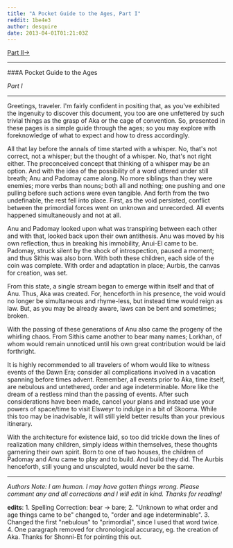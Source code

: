 ```yaml
---
title: "A Pocket Guide to the Ages, Part I"
reddit: 1be4e3
author: desquire
date: 2013-04-01T01:21:03Z
---
```


[Part II-&gt;](http://www.reddit.com/r/teslore/comments/1bhst1/a_pocket_guide_to_the_ages_part_ii/)
____
###A Pocket Guide to the Ages
    
*Part I*

___
Greetings, traveler. I'm fairly confident in positing that, as you've exhibited the ingenuity to discover this document, you too are one unfettered by such trivial things as the grasp of Aka or the cage of convention. So, presented in these pages is a simple guide through the ages; so you may explore with foreknowledge of what to expect and how to dress accordingly.

All that lay before the annals of time started with a whisper. No, that's not correct, not a whisper; but the thought of a whisper. No, that's not right either. The preconceived concept that thinking of a whisper may be an option. And with the idea of the possibility of a word uttered under still breath; Anu and Padomay came along. No more siblings than they were enemies; more verbs than nouns; both all and nothing; one pushing and one pulling before such actions were even tangible. And forth from the two undefinable, the rest fell into place. First, as the void persisted, conflict between the primordial forces went on unknown and unrecorded.  All events happened simultaneously and not at all.

Anu and Padomay looked upon what was transpiring between each other and with that, looked back upon their own antithesis. Anu was moved by his own reflection, thus in breaking his immobility, Anui-El came to be. Padomay, struck silent by the shock of introspection, paused a moment; and thus Sithis was also born. With both these children, each side of the coin was complete. With order and adaptation in place; Aurbis, the canvas for creation, was set.

From this state, a single stream began to emerge within itself and that of Anu. Thus, Aka was created. For, henceforth in his presence, the void would no longer be simultaneous and rhyme-less, but instead time would reign as law. But, as you may be already aware, laws can be bent and sometimes; broken.

With the passing of these generations of Anu also came the progeny of the whirling chaos. From Sithis came another to bear many names; Lorkhan, of whom would remain unnoticed until his own great contribution would be laid forthright.

It is highly recommended to all travelers of whom would like to witness events of the Dawn Era; consider all complications involved in a vacation spanning before times advent. Remember, all events prior to Aka, time itself, are nebulous and untethered, order and age indeterminable. More like the dream of a restless mind than the passing of events. After such considerations have been made, cancel your plans and instead use your powers of space/time to visit Elsweyr to indulge in a bit of Skooma. While this too may be inadvisable, it will still yield better results than your previous itinerary.

With the architecture for existence laid, so too did trickle down the lines of realization many children, simply ideas within themselves, these thoughts garnering their own spirit. Born to one of two houses, the children of Padomay and Anu came to play and to build. And build they did. The Aurbis henceforth, still young and unsculpted, would never be the same.

______
*Authors Note: I am human. I may have gotten things wrong. Please comment any and all corrections and I will edit in kind. Thanks for reading!*

**edits**: 1. Spelling Correction: bear -&gt; bare; 2. "Unknown to what order and age things came to be" changed to, "order and age indeterminable". 3. Changed the first "nebulous" to "primordial", since I used that word twice. 4. One paragraph removed for chronological accuracy, eg. the creation of Aka. Thanks for Shonni-Et for pointing this out.

